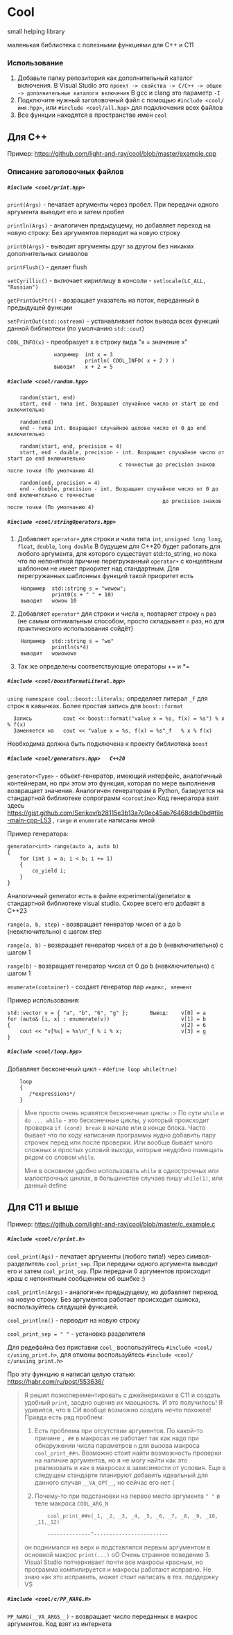 # Cool
small helping library

маленькая библиотека с полезными функциями для C++ и С11

### Использование

1. Добавьте папку репозитория как дополнительный каталог включения. В Visual Studio это `проект -> свойства -> C/C++ -> общее -> дополнительные каталоги включения` В gcc и clang это параметр `-I`
2. Подключите нужный заголовочный файл с помощью `#include <cool/имя.hpp>`, или `#include <cool/all.hpp>` для подключения всех файлов
3. Все функции находятся в пространстве имен `cool`

## Для C++ 

Пример: https://github.com/light-and-ray/cool/blob/master/example.cpp

### Описание заголовочных файлов
##### `#include <cool/print.hpp>`
`print(Args)` - печатает аргументы через пробел. При передачи одного аргумента выводит его и затем пробел
  
`println(Args)` - аналогичен предыдущему, но добавляет переход на новую строку. Без аргументов перводит на новую строку
  
`print0(Args)` - выводит аргументы друг за другом без никаких дополнительных символов

`printFlush()` - делает flush

`setCyrillic()` - включает кириллицу в консоли - `setlocale(LC_ALL, "Russian")`

`getPrintOutPtr()` - возращает указатель на поток, переданный в предыдущей функции

`setPrintOut(std::ostream)` - устанавливает поток вывода всех функций данной библиотеки (по умолчанию `std::cout`)
  
`COOL_INFO(x)` -  преобразует x в строку вида "x = значение x"  

                   например  int x = 3
                             println( COOL_INFO( x + 2 ) )   
                   выводит   x + 2 = 5


##### `#include <cool/random.hpp>`
        random(start, end)
        start, end - типа int. Возращает случайное число от start до end включительно
        
        random(end)
        end - типа int. Возращает случайное целове число от 0 до end включительно
        
        random(start, end, precision = 4)
        start, end - double, precision - int. Возращает случайное число от start до end включительно 
                                        с точностью до precision знаков после точки (По умолчанию 4)
        
        random(end, precision = 4)
        end - double, precision - int. Возращает случайное число от 0 до end включительно с точностью 
                                                      до precision знаков после точки (По умолчанию 4)
        


##### `#include <cool/stringOperators.hpp>`

1. Добавляет `operator+` для строки и чила типа `int`, `unsigned long long`, `float`, `double`, `long double`
В будущем для C++20 будет работать для любого аргумента, для которого существует std::to_string, но пока что 
по непонятной причине перегружанный `operator+` с концептным шаблоном не имеет приоритет над стандартным. Для перегружанных шаблонных функций такой приоритет есть
    
        Например  std::string s = "wowow";
                  print0(s + " " + 10)
        выводит   wowow 10
2. Добавляет `operator*` для строки и числа `n`, повтаряет строку `n` раз (не самым оптимальным способом, просто складывает `n` раз, но для практического использования сойдёт)
    
        Например  std::string s = "wo"
                  println(s*4)
        выводит   wowowowo

3. Так же определены соответствующие операторы += и *=


##### `#include <cool/boostFormatLiteral.hpp>`

`using namespace cool::boost::literals;` определяет литерал `_f` для строк в кавычках. Более простая запись для `boost::format`

      Запись          cout << boost::format("value x = %s, f(x) = %s") % x % f(x)
      Заменяется на   cout << "value x = %s, f(x) = %s"_f   % x % f(x)

Необходима должна быть подключена к проекту библиотека `boost`


##### `#include <cool/generators.hpp>   C++20`

`generator<Type>` - обьект-генератор, имеющий интерфейс, аналогичный контейнерам, но при этом это функция, которая по мере выполнения возвращает значения. Аналогичен генераторам в Python, базируется на стандартной библиотеке сопрограмм `<coroutine>` Код генератора взят здесь https://gist.github.com/Serikov/b28115e3b13a7c0ec45ab76468ddb0bd#file-main-cpp-L53 , `range` и `enumerate` написаны мной

Пример генератора:

    generator<int> range(auto a, auto b)
    {
        for (int i = a; i < b; i += 1)
        {
            co_yield i;
        }
    }
 
 Аналогичный generator есть в файле experimental/genetator в стандартной библиотеке visual studio. Скорее всего его добавят в C++23
 
 
`range(a, b, step)` - возвращает генератор чисел от a до b (невключительно) с шагом step

`range(a, b)` - возвращает генератор чисел от a до b (невключительно) с шагом 1

`range(b)` - возвращает генератор чисел от 0 до b (невключительно) с шагом 1


`enumerate(container)` - создает генератор пар `индекс, элемент` 

Пример использования: 

        
    std::vector v = { "a", "b", "6", "g" };       Вывод:    v[0] = a
    for (auto& [i, x] : enumerate(v))                       v[1] = b
    {                                                       v[2] = 6
        cout << "v[%s] = %s\n"_f % i % x;                   v[3] = g
    }
      



##### `#include <cool/loop.hpp>`
Добавляет бесконечный цикл - `#define loop while(true)`
        
        loop
        {
           /*expressions*/
        }
        
> Мне просто очень нравятся бесконечные циклы :> По сути `while` и `do ... while` - это бесконечные циклы, у который происходит проверка 
> `if (cond) break` в начале или в конце блока. Часто бывает что по ходу написания программы нудно добавить пару строчек перед или после проверки.
> Или вообще бывает много сложных и простых условий выхода, которые неудобно помещать рядом со словом `while`.
> 
> Мне в основном удобно использовать `while` в однострочных или малострочных циклах, в большинстве случаев пишу `while(1)`, или данный define


## Для C11 и выше

Пример: https://github.com/light-and-ray/cool/blob/master/c_example.c

##### `#include <cool/с/print.h>`

`cool_print(Ags)` - печатает аргументы (любого типа!) через символ-разделитель `cool_print_sep`. При передачи одного аргумента выводит его и затем `cool_print_sep`. При передачи 0 аргументов происходит краш с непонятным сообщением об ошибке :)

`cool_println(Args)` - аналогичен предыдущему, но добавляет переход на новую строку. Без аргументов работает происходит ошиюка, воспользуйтесь следущей функцией.

`cool_printlnn()` - перводит на новую строку

`cool_print_sep = " "` - установка разделителя

Для редефайна без приставки `cool_` воспользуйтесь `#include <cool/с/using_print.h>`, для отмены воспользуйтесь `#include <cool/с/unusing_print.h>`

Про эту функцию я написал целую статью: https://habr.com/ru/post/553636/

> Я решил поэксперементировать с джейнериками в C11 и создать удобный `print`, заодно оценив их маощность. И это получилось! Я удивился, что в СИ вообще возможно создать нечто похожее! Правда есть ряд проблем:
> 1. Есть проблема при отсутствии аргументов. По какой-то причине `, ##` в макросах не работает так как надо при обнаружении числа параметров `n` для вызова макроса `cool_print_##n`. Возможно стоит найти возможность проверки на наличие аргументов, но я не могу найти как это реализовать и как в макросах в зависимости от условия. Еще в следущем стандарте планируют добавить идеальный для данного случая `__VA_OPT__`, но сейчас его нет (
> 2. Почему-то при подстановки на первое место аргумента `" "` в теле макроса `COOL_ARG_N`
>  
>            cool_print_##n(_1, _2, _3, _4, _5, _6, _7, _8, _9, _10, _11,_12)
>            
>            --------------^------------------------
> он поднимался на верх и подставлялся первым аргументом в основной макрос `print(...)` оО Очень странное поведение
> 3. Visual Studio потчеркивает почти все макросы красным, но программа компилируется и макросы работают исправно. Не знаю как это исправить, может стоит написать в тех. поддержку VS
> 

##### `#include <cool/с/PP_NARG.H>`
`PP_NARG(__VA_ARGS__)` - возвращает число переданных в макрос аргументов. Код взят из интернета
